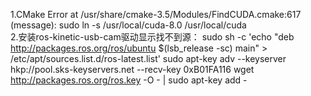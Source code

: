 1.CMake Error at /usr/share/cmake-3.5/Modules/FindCUDA.cmake:617 (message):   sudo ln -s /usr/local/cuda-8.0 /usr/local/cuda  
2.安装ros-kinetic-usb-cam驱动显示找不到源： sudo sh -c 'echo "deb http://packages.ros.org/ros/ubuntu $(lsb_release -sc) main" > /etc/apt/sources.list.d/ros-latest.list'    sudo apt-key adv --keyserver hkp://pool.sks-keyservers.net --recv-key 0xB01FA116  wget http://packages.ros.org/ros.key -O - | sudo apt-key add -    
